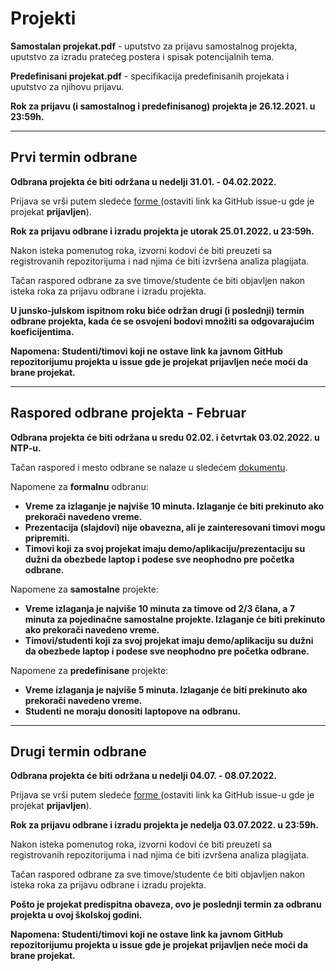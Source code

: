 # Projekti

**Samostalan projekat.pdf** - uputstvo za prijavu samostalnog projekta, uputstvo za izradu pratećeg postera i spisak potencijalnih tema.

**Predefinisani projekat.pdf** - specifikacija predefinisanih projekata i uputstvo za njihovu prijavu.

**Rok za prijavu (i samostalnog i predefinisanog) projekta je 26.12.2021. u 23:59h.**  

***

## Prvi termin odbrane

**Odbrana projekta će biti održana u nedelji 31.01. - 04.02.2022.**  

Prijava se vrši putem sledeće [forme ](https://forms.gle/GBQXfz19F8pEgcYE6)(ostaviti link ka GitHub issue-u gde je projekat **prijavljen**).  

**Rok za prijavu odbrane i izradu projekta je utorak 25.01.2022. u 23:59h.**  

Nakon isteka pomenutog roka, izvorni kodovi će biti preuzeti sa registrovanih repozitorijuma i nad njima će biti izvršena analiza plagijata.  

Tačan raspored odbrane za sve timove/studente će biti objavljen nakon isteka roka za prijavu odbrane i izradu projekta.  

**U junsko-julskom ispitnom roku biće održan drugi (i poslednji) termin odbrane projekta, kada će se osvojeni bodovi množiti sa odgovarajućim koeficijentima.**  

**Napomena: Studenti/timovi koji ne ostave link ka javnom GitHub repozitorijumu projekta u issue gde je projekat prijavljen neće moći da brane projekat.**  

***  

## Raspored odbrane projekta - Februar  

**Odbrana projekta će biti održana u sredu 02.02. i četvrtak 03.02.2022. u NTP-u.**  

Tačan raspored i mesto odbrane se nalaze u sledećem [dokumentu](https://docs.google.com/spreadsheets/d/1SvlRMOO-cN8l1ED-e0VGX61UeduCL4K5sIv_PxdYyPk/edit?usp=sharing).  

Napomene za **formalnu** odbranu:  
* **Vreme za izlaganje je najviše 10 minuta. Izlaganje će biti prekinuto ako prekorači navedeno vreme.**  
* **Prezentacija (slajdovi) nije obavezna, ali je zainteresovani timovi mogu pripremiti.**  
* **Timovi koji za svoj projekat imaju demo/aplikaciju/prezentaciju su dužni da obezbede laptop i podese sve neophodno pre početka odbrane.**

Napomene za **samostalne** projekte:  
* **Vreme izlaganja je najviše 10 minuta za timove od 2/3 člana, a 7 minuta za pojedinačne samostalne projekte. Izlaganje će biti prekinuto ako prekorači navedeno vreme.**  
* **Timovi/studenti koji za svoj projekat imaju demo/aplikaciju su dužni da obezbede laptop i podese sve neophodno pre početka odbrane.**  

Napomene za **predefinisane** projekte:  
* **Vreme izlaganja je najviše 5 minuta. Izlaganje će biti prekinuto ako prekorači navedeno vreme.**  
* **Studenti ne moraju donositi laptopove na odbranu.**

***

## Drugi termin odbrane  

**Odbrana projekta će biti održana u nedelji 04.07. - 08.07.2022.**  

Prijava se vrši putem sledeće [forme ](https://forms.gle/7BVGwabAfhg9hNrKA)(ostaviti link ka GitHub issue-u gde je projekat **prijavljen**).  

**Rok za prijavu odbrane i izradu projekta je nedelja 03.07.2022. u 23:59h.**  

Nakon isteka pomenutog roka, izvorni kodovi će biti preuzeti sa registrovanih repozitorijuma i nad njima će biti izvršena analiza plagijata.  

Tačan raspored odbrane za sve timove/studente će biti objavljen nakon isteka roka za prijavu odbrane i izradu projekta.  

**Pošto je projekat predispitna obaveza, ovo je poslednji termin za odbranu projekta u ovoj školskoj godini.**  

**Napomena: Studenti/timovi koji ne ostave link ka javnom GitHub repozitorijumu projekta u issue gde je projekat prijavljen neće moći da brane projekat.**
